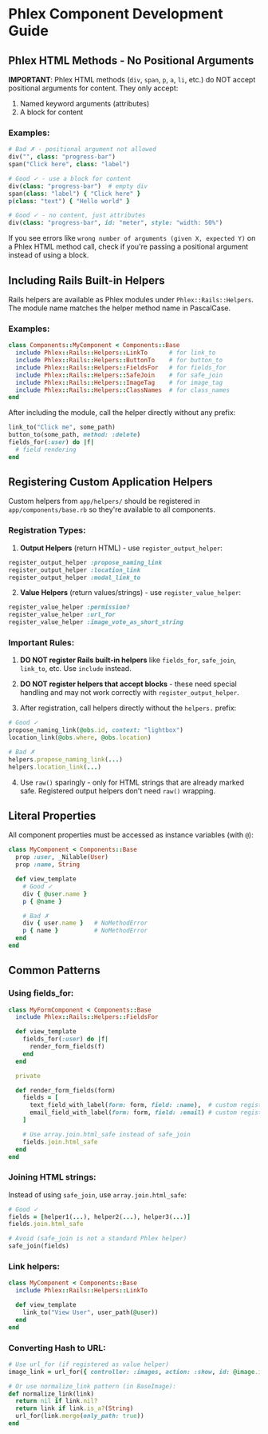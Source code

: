 # Phlex Component Development Guide

## Phlex HTML Methods - No Positional Arguments

**IMPORTANT**: Phlex HTML methods (`div`, `span`, `p`, `a`, `li`, etc.) do NOT accept positional arguments for content. They only accept:
1. Named keyword arguments (attributes)
2. A block for content

### Examples:

```ruby
# Bad ✗ - positional argument not allowed
div("", class: "progress-bar")
span("Click here", class: "label")

# Good ✓ - use a block for content
div(class: "progress-bar")  # empty div
span(class: "label") { "Click here" }
p(class: "text") { "Hello world" }

# Good ✓ - no content, just attributes
div(class: "progress-bar", id: "meter", style: "width: 50%")
```

If you see errors like `wrong number of arguments (given X, expected Y)` on a Phlex HTML method call, check if you're passing a positional argument instead of using a block.

## Including Rails Built-in Helpers

Rails helpers are available as Phlex modules under `Phlex::Rails::Helpers`. The module name matches the helper method name in PascalCase.

### Examples:
```ruby
class Components::MyComponent < Components::Base
  include Phlex::Rails::Helpers::LinkTo      # for link_to
  include Phlex::Rails::Helpers::ButtonTo    # for button_to
  include Phlex::Rails::Helpers::FieldsFor   # for fields_for
  include Phlex::Rails::Helpers::SafeJoin    # for safe_join
  include Phlex::Rails::Helpers::ImageTag    # for image_tag
  include Phlex::Rails::Helpers::ClassNames  # for class_names
end
```

After including the module, call the helper directly without any prefix:
```ruby
link_to("Click me", some_path)
button_to(some_path, method: :delete)
fields_for(:user) do |f|
  # field rendering
end
```

## Registering Custom Application Helpers

Custom helpers from `app/helpers/` should be registered in `app/components/base.rb` so they're available to all components.

### Registration Types:

1. **Output Helpers** (return HTML) - use `register_output_helper`:
```ruby
register_output_helper :propose_naming_link
register_output_helper :location_link
register_output_helper :modal_link_to
```

2. **Value Helpers** (return values/strings) - use `register_value_helper`:
```ruby
register_value_helper :permission?
register_value_helper :url_for
register_value_helper :image_vote_as_short_string
```

### Important Rules:

1. **DO NOT register Rails built-in helpers** like `fields_for`, `safe_join`, `link_to`, etc. Use `include` instead.

2. **DO NOT register helpers that accept blocks** - these need special handling and may not work correctly with `register_output_helper`.

3. After registration, call helpers directly without the `helpers.` prefix:
```ruby
# Good ✓
propose_naming_link(@obs.id, context: "lightbox")
location_link(@obs.where, @obs.location)

# Bad ✗
helpers.propose_naming_link(...)
helpers.location_link(...)
```

4. Use `raw()` sparingly - only for HTML strings that are already marked safe. Registered output helpers don't need `raw()` wrapping.

## Literal Properties

All component properties must be accessed as instance variables (with `@`):

```ruby
class MyComponent < Components::Base
  prop :user, _Nilable(User)
  prop :name, String

  def view_template
    # Good ✓
    div { @user.name }
    p { @name }

    # Bad ✗
    div { user.name }   # NoMethodError
    p { name }          # NoMethodError
  end
end
```

## Common Patterns

### Using fields_for:
```ruby
class MyFormComponent < Components::Base
  include Phlex::Rails::Helpers::FieldsFor

  def view_template
    fields_for(:user) do |f|
      render_form_fields(f)
    end
  end

  private

  def render_form_fields(form)
    fields = [
      text_field_with_label(form: form, field: :name),  # custom registered helper
      email_field_with_label(form: form, field: :email) # custom registered helper
    ]

    # Use array.join.html_safe instead of safe_join
    fields.join.html_safe
  end
end
```

### Joining HTML strings:
Instead of using `safe_join`, use `array.join.html_safe`:
```ruby
# Good ✓
fields = [helper1(...), helper2(...), helper3(...)]
fields.join.html_safe

# Avoid (safe_join is not a standard Phlex helper)
safe_join(fields)
```

### Link helpers:
```ruby
class MyComponent < Components::Base
  include Phlex::Rails::Helpers::LinkTo

  def view_template
    link_to("View User", user_path(@user))
  end
end
```

### Converting Hash to URL:
```ruby
# Use url_for (if registered as value helper)
image_link = url_for({ controller: :images, action: :show, id: @image.id }.merge(only_path: true))

# Or use normalize_link pattern (in BaseImage):
def normalize_link(link)
  return nil if link.nil?
  return link if link.is_a?(String)
  url_for(link.merge(only_path: true))
end
```
